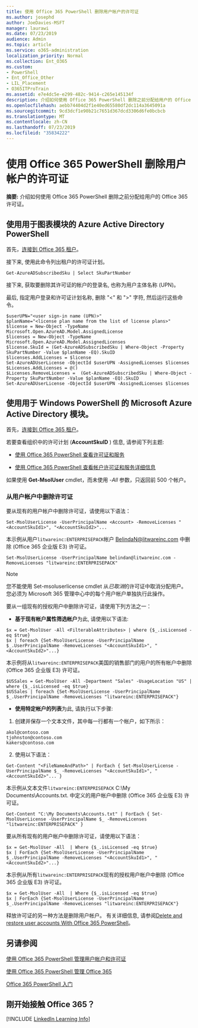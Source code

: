 ```yaml
---
title: 使用 Office 365 PowerShell 删除用户帐户的许可证
ms.author: josephd
author: JoeDavies-MSFT
manager: laurawi
ms.date: 07/23/2019
audience: Admin
ms.topic: article
ms.service: o365-administration
localization_priority: Normal
ms.collection: Ent_O365
ms.custom:
- PowerShell
- Ent_Office_Other
- LIL_Placement
- O365ITProTrain
ms.assetid: e7e4dc5e-e299-482c-9414-c265e145134f
description: 介绍如何使用 Office 365 PowerShell 删除之前分配给用户的 Office 365 许可证。
ms.openlocfilehash: aebb74404d2f1e40ed65580df2dc114a3645091a
ms.sourcegitcommit: 9cd3dcf1e90b21c7651d367dcd3306d6fe0bcbcb
ms.translationtype: MT
ms.contentlocale: zh-CN
ms.lasthandoff: 07/23/2019
ms.locfileid: "35834222"
---
```

# <a name="remove-licenses-from-user-accounts-with-office-365-powershell"></a>使用 Office 365 PowerShell 删除用户帐户的许可证

**摘要:** 介绍如何使用 Office 365 PowerShell 删除之前分配给用户的 Office 365 许可证。

## <a name="use-the-azure-active-directory-powershell-for-graph-module"></a>使用用于图表模块的 Azure Active Directory PowerShell

首先，[连接到 Office 365 租户](connect-to-office-365-powershell.md#connect-with-the-azure-active-directory-powershell-for-graph-module)。
  

接下来, 使用此命令列出租户的许可证计划。

```
Get-AzureADSubscribedSku | Select SkuPartNumber
```

接下来, 获取要删除其许可证的帐户的登录名, 也称为用户主体名称 (UPN)。

最后, 指定用户登录和许可证计划名称, 删除 "<" 和 ">" 字符, 然后运行这些命令。

```
$userUPN="<user sign-in name (UPN)>"
$planName="<license plan name from the list of license plans>"
$license = New-Object -TypeName Microsoft.Open.AzureAD.Model.AssignedLicense
$licenses = New-Object -TypeName Microsoft.Open.AzureAD.Model.AssignedLicenses
$license.SkuId = (Get-AzureADSubscribedSku | Where-Object -Property SkuPartNumber -Value $planName -EQ).SkuID
$licenses.AddLicenses = $license
Set-AzureADUserLicense -ObjectId $userUPN -AssignedLicenses $licenses
$Licenses.AddLicenses = @()
$Licenses.RemoveLicenses =  (Get-AzureADSubscribedSku | Where-Object -Property SkuPartNumber -Value $planName -EQ).SkuID
Set-AzureADUserLicense -ObjectId $userUPN -AssignedLicenses $licenses
```

## <a name="use-the-microsoft-azure-active-directory-module-for-windows-powershell"></a>使用用于 Windows PowerShell 的 Microsoft Azure Active Directory 模块。

首先，[连接到 Office 365 租户](connect-to-office-365-powershell.md#connect-with-the-microsoft-azure-active-directory-module-for-windows-powershell)。

   
若要查看组织中的许可计划 (**AccountSkuID** ) 信息, 请参阅下列主题:
    
  - [使用 Office 365 PowerShell 查看许可证和服务](view-licenses-and-services-with-office-365-powershell.md)
    
  - [使用 Office 365 PowerShell 查看帐户许可证和服务详细信息](view-account-license-and-service-details-with-office-365-powershell.md)
    
如果使用 **Get-MsolUser** cmdlet，而未使用 _-All_ 参数，只返回前 500 个帐户。
    
### <a name="removing-licenses-from-user-accounts"></a>从用户帐户中删除许可证

要从现有的用户帐户中删除许可证，请使用以下语法：
  
```
Set-MsolUserLicense -UserPrincipalName <Account> -RemoveLicenses "<AccountSkuId1>", "<AccountSkuId2>"...
```

本示例从用户`litwareinc:ENTERPRISEPACK`帐户 BelindaN@litwareinc.com 中删除 (Office 365 企业版 E3) 许可证。
  
```
Set-MsolUserLicense -UserPrincipalName belindan@litwareinc.com -RemoveLicenses "litwareinc:ENTERPRISEPACK"
```

>[!Note]
>您不能使用 Set-msoluserlicense cmdlet 从*已取消*的许可证中取消分配用户。 您必须为 Microsoft 365 管理中心中的每个用户帐户单独执行此操作。
>

要从一组现有的授权用户中删除许可证，请使用下列方法之一：
  
- **基于现有帐户属性筛选帐户**为此, 请使用以下语法:
    
```
$x = Get-MsolUser -All <FilterableAttributes> | where {$_.isLicensed -eq $true}
$x | foreach {Set-MsolUserLicense -UserPrincipalName $_.UserPrincipalName -RemoveLicenses "<AccountSkuId1>", "<AccountSkuId2>"...}
```

本示例将从`litwareinc:ENTERPRISEPACK`美国的销售部门的用户的所有帐户中删除 (Office 365 企业版 E3) 许可证。
    
```
$USSales = Get-MsolUser -All -Department "Sales" -UsageLocation "US" | where {$_.isLicensed -eq $true}
$USSales | foreach {Set-MsolUserLicense -UserPrincipalName $_.UserPrincipalName -RemoveLicenses "litwareinc:ENTERPRISEPACK"}
```

- **使用特定帐户的列表**为此, 请执行以下步骤:
    
1. 创建并保存一个文本文件，其中每一行都有一个帐户，如下所示：
    
  ```
akol@contoso.com
tjohnston@contoso.com
kakers@contoso.com
  ```

2. 使用以下语法：
    
  ```
  Get-Content "<FileNameAndPath>" | ForEach { Set-MsolUserLicense -UserPrincipalName $_ -RemoveLicenses "<AccountSkuId1>", "<AccountSkuId2>"... }
  ```

本示例从文本文件`litwareinc:ENTERPRISEPACK` C:\My Documents\Accounts.txt. 中定义的用户帐户中删除 (Office 365 企业版 E3) 许可证。
    
  ```
  Get-Content "C:\My Documents\Accounts.txt" | ForEach { Set-MsolUserLicense -UserPrincipalName $_ -RemoveLicenses "litwareinc:ENTERPRISEPACK" }
  ```

要从所有现有的用户帐户中删除许可证，请使用以下语法：
  
```
$x = Get-MsolUser -All  | Where {$_.isLicensed -eq $true}
$x | ForEach {Set-MsolUserLicense -UserPrincipalName $_.UserPrincipalName -RemoveLicenses "<AccountSkuId1>", "<AccountSkuId2>"...}
```

本示例从所有`litwareinc:ENTERPRISEPACK`现有的授权用户帐户中删除 (Office 365 企业版 E3) 许可证。
  
```
$x = Get-MsolUser -All  | Where {$_.isLicensed -eq $true}
$x | ForEach {Set-MsolUserLicense -UserPrincipalName $_.UserPrincipalName -RemoveLicenses "litwareinc:ENTERPRISEPACK"}
```

释放许可证的另一种方法是删除用户帐户。 有关详细信息, 请参阅[Delete and restore user accounts With Office 365 PowerShell](delete-and-restore-user-accounts-with-office-365-powershell.md)。
  
## <a name="see-also"></a>另请参阅

[使用 Office 365 PowerShell 管理用户帐户和许可证](manage-user-accounts-and-licenses-with-office-365-powershell.md)
  
[使用 Office 365 PowerShell 管理 Office 365](manage-office-365-with-office-365-powershell.md)
  
[Office 365 PowerShell 入门](getting-started-with-office-365-powershell.md)

    
## <a name="new-to-office-365"></a>刚开始接触 Office 365？

[!INCLUDE [LinkedIn Learning Info](../common/office/linkedin-learning-info.md)]
   

